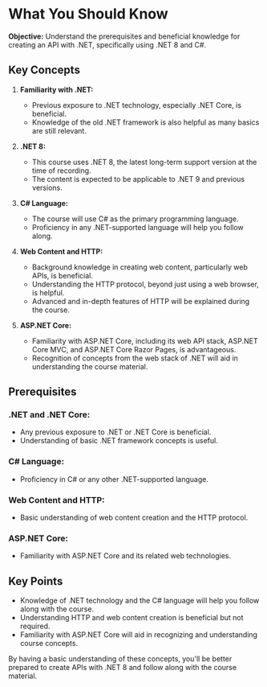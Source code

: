 
# What You Should Know

**Objective:** Understand the prerequisites and beneficial knowledge for creating an API with .NET, specifically using .NET 8 and C#.

## Key Concepts

1. **Familiarity with .NET:**
    - Previous exposure to .NET technology, especially .NET Core, is beneficial.
    - Knowledge of the old .NET framework is also helpful as many basics are still relevant.

2. **.NET 8:**
    - This course uses .NET 8, the latest long-term support version at the time of recording.
    - The content is expected to be applicable to .NET 9 and previous versions.

3. **C# Language:**
    - The course will use C# as the primary programming language.
    - Proficiency in any .NET-supported language will help you follow along.

4. **Web Content and HTTP:**
    - Background knowledge in creating web content, particularly web APIs, is beneficial.
    - Understanding the HTTP protocol, beyond just using a web browser, is helpful.
    - Advanced and in-depth features of HTTP will be explained during the course.

5. **ASP.NET Core:**
    - Familiarity with ASP.NET Core, including its web API stack, ASP.NET Core MVC, and ASP.NET Core Razor Pages, is advantageous.
    - Recognition of concepts from the web stack of .NET will aid in understanding the course material.

## Prerequisites

### .NET and .NET Core:
- Any previous exposure to .NET or .NET Core is beneficial.
- Understanding of basic .NET framework concepts is useful.

### C# Language:
- Proficiency in C# or any other .NET-supported language.

### Web Content and HTTP:
- Basic understanding of web content creation and the HTTP protocol.

### ASP.NET Core:
- Familiarity with ASP.NET Core and its related web technologies.

## Key Points

- Knowledge of .NET technology and the C# language will help you follow along with the course.
- Understanding HTTP and web content creation is beneficial but not required.
- Familiarity with ASP.NET Core will aid in recognizing and understanding course concepts.

By having a basic understanding of these concepts, you'll be better prepared to create APIs with .NET 8 and follow along with the course material.
